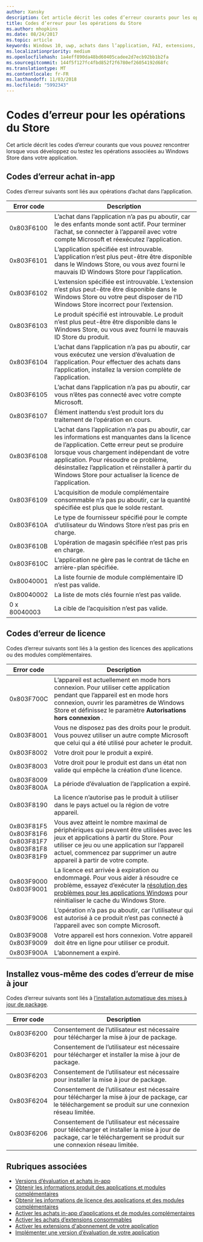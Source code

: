 ```yaml
---
author: Xansky
description: Cet article décrit les codes d’erreur courants pour les opérations du Windows Store pour les applications et modules complémentaires, y compris les achats dans l’application, les licences et installer des mises à jour.
title: Codes d’erreur pour les opérations du Store
ms.author: mhopkins
ms.date: 08/24/2017
ms.topic: article
keywords: Windows 10, uwp, achats dans l’application, FAI, extensions, les codes d’erreur
ms.localizationpriority: medium
ms.openlocfilehash: 1a4eff890da48bd60405cadee2d7ecb92bb1b2fa
ms.sourcegitcommit: 144f5f127fc4fbd852f2f6780ef26054192d68fc
ms.translationtype: MT
ms.contentlocale: fr-FR
ms.lasthandoff: 11/03/2018
ms.locfileid: "5992343"
---
```

# <a name="error-codes-for-store-operations"></a>Codes d’erreur pour les opérations du Store

<!-- confirm whether symbolic names are defined for app developers, or do they just handle direct error code values -->

Cet article décrit les codes d’erreur courants que vous pouvez rencontrer lorsque vous développez ou testez les opérations associées au Windows Store dans votre application.

## <a name="in-app-purchase-error-codes"></a>Codes d’erreur achat in-app

Codes d’erreur suivants sont liés aux opérations d’achat dans l’application.

|  Error code  |  Description  |
|--------------|---------------|
| 0x803F6100   | L’achat dans l’application n’a pas pu aboutir, car le des enfants monde sont actif. Pour terminer l’achat, se connecter à l’appareil avec votre compte Microsoft et réexécutez l’application.               |
| 0x803F6101   | L’application spécifiée est introuvable. L’application n’est plus peut-être être disponible dans le Windows Store, ou vous avez fourni le mauvais ID Windows Store pour l’application.     |
| 0x803F6102   | L’extension spécifiée est introuvable. L’extension n’est plus peut-être être disponible dans le Windows Store ou votre peut disposer de l’ID Windows Store incorrect pour l’extension.                                               |
| 0x803F6103   | Le produit spécifié est introuvable. Le produit n’est plus peut-être être disponible dans le Windows Store, ou vous avez fourni le mauvais ID Store du produit.                                          |
| 0x803F6104   | L’achat dans l’application n’a pas pu aboutir, car vous exécutez une version d’évaluation de l’application. Pour effectuer des achats dans l’application, installez la version complète de l’application.               |
| 0x803F6105   | L’achat dans l’application n’a pas pu aboutir, car vous n’êtes pas connecté avec votre compte Microsoft.                                              |
| 0x803F6107   | Élément inattendu s’est produit lors du traitement de l’opération en cours.                                             |
| 0x803F6108   | L’achat dans l’application n’a pas pu aboutir, car les informations est manquantes dans la licence de l’application. Cette erreur peut se produire lorsque vous chargement indépendant de votre application. Pour résoudre ce problème, désinstallez l’application et réinstaller à partir du Windows Store pour actualiser la licence de l’application.                                          |
| 0x803F6109   | L’acquisition de module complémentaire consommable n’a pas pu aboutir, car la quantité spécifiée est plus que le solde restant.        |
| 0x803F610A   | Le type de fournisseur spécifié pour le compte d’utilisateur du Windows Store n’est pas pris en charge.                                            |
| 0x803F610B   | L’opération de magasin spécifiée n’est pas pris en charge.                                             |
| 0x803F610C   | L’application ne gère pas le contrat de tâche en arrière-plan spécifiée.                                             |
| 0x80040001   | La liste fournie de module complémentaire ID n’est pas valide.                        |
| 0x80040002   | La liste de mots clés fournie n’est pas valide.                   |
| 0 x 80040003   | La cible de l’acquisition n’est pas valide.                       |

## <a name="licensing-error-codes"></a>Codes d’erreur de licence

Codes d’erreur suivants sont liés à la gestion des licences des applications ou des modules complémentaires.

|  Error code  |  Description  |
|--------------|---------------|
| 0x803F700C   | L’appareil est actuellement en mode hors connexion. Pour utiliser cette application pendant que l’appareil est en mode hors connexion, ouvrir les paramètres de Windows Store et définissez le paramètre **Autorisations hors connexion** .            |
| 0x803F8001   | Vous ne disposez pas des droits pour le produit. Vous pouvez utiliser un autre compte Microsoft que celui qui a été utilisé pour acheter le produit.           |
| 0x803F8002   | Votre droit pour le produit a expiré.           |
| 0x803F8003   | Votre droit pour le produit est dans un état non valide qui empêche la création d’une licence.   |
| 0x803F8009<br/>0x803F800A   | La période d’évaluation de l’application a expiré.   |
| 0x803F8190   |  La licence n’autorise pas le produit à utiliser dans le pays actuel ou la région de votre appareil.  |
| 0x803F81F5<br/>0x803F81F6<br/>0x803F81F7<br/>0x803F81F8<br/>0x803F81F9   |  Vous avez atteint le nombre maximal de périphériques qui peuvent être utilisées avec les jeux et applications à partir du Store. Pour utiliser ce jeu ou une application sur l’appareil actuel, commencez par supprimer un autre appareil à partir de votre compte.  |
| 0x803F9000<br/>0x803F9001    |  La licence est arrivée à expiration ou endommagé. Pour vous aider à résoudre ce problème, essayez d’exécuter la [résolution des problèmes pour les applications Windows](https://support.microsoft.com/help/4027498/windows-run-the-troubleshooter-for-windows-apps) pour réinitialiser le cache du Windows Store.     |
| 0x803F9006    |  L’opération n’a pas pu aboutir, car l’utilisateur qui est autorisé à ce produit n’est pas connecté à l’appareil avec son compte Microsoft.            |
| 0x803F9008<br/>0x803F9009    |  Votre appareil est hors connexion. Votre appareil doit être en ligne pour utiliser ce produit.            |
| 0x803F900A    |  L’abonnement a expiré.            |


## <a name="self-install-update-error-codes"></a>Installez vous-même des codes d’erreur de mise à jour

Codes d’erreur suivants sont liés à [l’installation automatique des mises à jour de package](../packaging/self-install-package-updates.md).

|  Error code  |  Description  |
|--------------|---------------|
| 0x803F6200   | Consentement de l’utilisateur est nécessaire pour télécharger la mise à jour de package.               |
| 0x803F6201   | Consentement de l’utilisateur est nécessaire pour télécharger et installer la mise à jour de package.                                                  |
| 0x803F6203   | Consentement de l’utilisateur est nécessaire pour installer la mise à jour de package.                                         |
| 0x803F6204   | Consentement de l’utilisateur est nécessaire pour télécharger la mise à jour de package, car le téléchargement se produit sur une connexion réseau limitée.                                             |
| 0x803F6206   | Consentement de l’utilisateur est nécessaire pour télécharger et installer la mise à jour de package, car le téléchargement se produit sur une connexion réseau limitée.     |


## <a name="related-topics"></a>Rubriques associées

* [Versions d’évaluation et achats in-app](in-app-purchases-and-trials.md)
* [Obtenir les informations produit des applications et modules complémentaires](get-product-info-for-apps-and-add-ons.md)
* [Obtenir les informations de licence des applications et des modules complémentaires](get-license-info-for-apps-and-add-ons.md)
* [Activer les achats in-app d’applications et de modules complémentaires](enable-in-app-purchases-of-apps-and-add-ons.md)
* [Activer les achats d’extensions consommables](enable-consumable-add-on-purchases.md)
* [Activer les extensions d'abonnement de votre application](enable-subscription-add-ons-for-your-app.md)
* [Implémenter une version d’évaluation de votre application](implement-a-trial-version-of-your-app.md)
